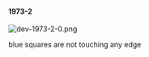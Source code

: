 #### 1973-2
![dev-1973-2-0.png](https://github.com/lil-lab/nlvr/raw/master/nlvr/dev/images/3/dev-1973-2-0.png "dev-1973-2-0.png")

blue squares are not touching any edge